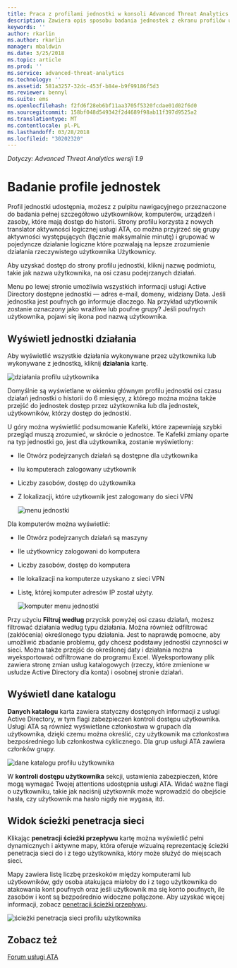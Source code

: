 ```yaml
---
title: Praca z profilami jednostki w konsoli Advanced Threat Analytics | Dokumentacja firmy Microsoft
description: Zawiera opis sposobu badania jednostek z ekranu profilów użytkownika w konsoli usługi ATA
keywords: ''
author: rkarlin
ms.author: rkarlin
manager: mbaldwin
ms.date: 3/25/2018
ms.topic: article
ms.prod: ''
ms.service: advanced-threat-analytics
ms.technology: ''
ms.assetid: 581a3257-32dc-453f-b84e-b9f99186f5d3
ms.reviewer: bennyl
ms.suite: ems
ms.openlocfilehash: f2fd6f28eb6bf11aa3705f5320fcdae01d02f6d0
ms.sourcegitcommit: 158bf048d549342f2d4689f98ab11f397d9525a2
ms.translationtype: MT
ms.contentlocale: pl-PL
ms.lasthandoff: 03/28/2018
ms.locfileid: "30202320"
---
```

*Dotyczy: Advanced Threat Analytics wersji 1.9*



# <a name="investigating-entity-profiles"></a>Badanie profile jednostek

Profil jednostki udostępnia, możesz z pulpitu nawigacyjnego przeznaczone do badania pełnej szczegółowo użytkowników, komputerów, urządzeń i zasoby, które mają dostęp do historii. Strony profilu korzysta z nowych translator aktywności logicznej usługi ATA, co można przyjrzeć się grupy aktywności występujących (łącznie maksymalnie minutę) i grupować w pojedyncze działanie logiczne które pozwalają na lepsze zrozumienie działania rzeczywistego użytkownika Użytkownicy.

Aby uzyskać dostęp do strony profilu jednostki, kliknij nazwę podmiotu, takie jak nazwa użytkownika, na osi czasu podejrzanych działań.

Menu po lewej stronie umożliwia wszystkich informacji usługi Active Directory dostępne jednostki — adres e-mail, domeny, widziany Data. Jeśli jednostka jest poufnych go informuje dlaczego. Na przykład użytkownik zostanie oznaczony jako wrażliwe lub poufne grupy?
Jeśli poufnych użytkownika, pojawi się ikona pod nazwą użytkownika.

## <a name="view-entity-activities"></a>Wyświetl jednostki działania

Aby wyświetlić wszystkie działania wykonywane przez użytkownika lub wykonywane z jednostką, kliknij **działania** kartę. 

 ![działania profilu użytkownika](media/user-profile-activities.png)

Domyślnie są wyświetlane w okienku głównym profilu jednostki osi czasu działań jednostki o historii do 6 miesięcy, z którego można można także przejść do jednostek dostęp przez użytkownika lub dla jednostek, użytkowników, którzy dostęp do jednostki.

U góry można wyświetlić podsumowanie Kafelki, które zapewniają szybki przegląd muszą zrozumieć, w skrócie o jednostce. Te Kafelki zmiany oparte na typ jednostki go, jest dla użytkownika, zostanie wyświetlony:
- Ile Otwórz podejrzanych działań są dostępne dla użytkownika
- Ilu komputerach zalogowany użytkownik
- Liczby zasobów, dostęp do użytkownika
- Z lokalizacji, które użytkownik jest zalogowany do sieci VPN

  ![menu jednostki](media/entity-menu.png)

Dla komputerów można wyświetlić:
- Ile Otwórz podejrzanych działań są maszyny
- Ile użytkownicy zalogowani do komputera
- Liczby zasobów, dostęp do komputera
- Ile lokalizacji na komputerze uzyskano z sieci VPN
- Listę, której komputer adresów IP został użyty.

  ![komputer menu jednostki](media/entity-computer.png)

Przy użyciu **Filtruj według** przycisk powyżej osi czasu działań, możesz filtrować działania według typu działania. Można również odfiltrować (zakłócenia) określonego typu działania. Jest to naprawdę pomocne, aby umożliwić zbadanie problemu, gdy chcesz podstawy jednostki czynności w sieci. Można także przejść do określonej daty i działania można wyeksportować odfiltrowane do programu Excel. Wyeksportowany plik zawiera stronę zmian usług katalogowych (rzeczy, które zmienione w usłudze Active Directory dla konta) i osobnej stronie działań. 

## <a name="view-directory-data"></a>Wyświetl dane katalogu

**Danych katalogu** karta zawiera statyczny dostępnych informacji z usługi Active Directory, w tym flagi zabezpieczeń kontroli dostępu użytkownika. Usługi ATA są również wyświetlane członkostwa w grupach dla użytkownika, dzięki czemu można określić, czy użytkownik ma członkostwa bezpośredniego lub członkostwa cyklicznego. Dla grup usługi ATA zawiera członków grupy.

 ![dane katalogu profilu użytkownika](media/user-profile-dir-data.png)

W **kontroli dostępu użytkownika** sekcji, ustawienia zabezpieczeń, które mogą wymagać Twojej attentions udostępnia usługi ATA. Widać ważne flagi o użytkowniku, takie jak naciśnij użytkownik może wprowadzić do obejście hasła, czy użytkownik ma hasło nigdy nie wygasa, itd. 

## <a name="view-lateral-movement-paths"></a>Widok ścieżki penetracja sieci

Klikając **penetracji ścieżki przepływu** kartę można wyświetlić pełni dynamicznych i aktywne mapy, która oferuje wizualną reprezentację ścieżki penetracja sieci do i z tego użytkownika, który może służyć do miejscach sieci.

Mapy zawiera listę liczbę przeskoków między komputerami lub użytkowników, gdy osoba atakująca miałoby do i z tego użytkownika do atakowania kont poufnych oraz jeśli użytkownik ma się konto poufnych, ile zasobów i kont są bezpośrednio widoczne połączone. Aby uzyskać więcej informacji, zobacz [penetracji ścieżki przepływu](use-case-lateral-movement-path.md). 

 ![ścieżki penetracja sieci profilu użytkownika](media/user-profile-lateral-movement-paths.png)


## <a name="see-also"></a>Zobacz też
[Forum usługi ATA](https://social.technet.microsoft.com/Forums/security/home?forum=mata)
